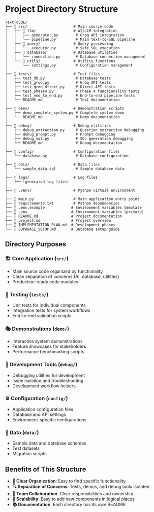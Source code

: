# Project Directory Structure

```
TextToSQL/
├── 📁 src/                     # Main source code
│   ├── 📁 llm/                 # AI/LLM integration
│   │   ├── generator.py        # Groq API integration
│   │   └── pipeline.py         # Main text-to-SQL pipeline
│   ├── 📁 query/               # Query processing
│   │   └── executor.py         # Safe SQL execution
│   ├── 📁 database/            # Database utilities
│   │   └── connection.py       # Database connection management
│   └── 📁 utils/               # Utility functions
│       └── settings.py         # Configuration management
│
├── 📁 tests/                   # Test files
│   ├── test_db.py              # Database tests
│   ├── test_groq.py            # Groq API tests
│   ├── test_groq_direct.py     # Direct API tests
│   ├── test_phase4.py          # Phase 4 functionality tests
│   ├── test_end_to_end.py      # End-to-end pipeline tests
│   └── README.md               # Test documentation
│
├── 📁 demo/                    # Demonstration scripts
│   ├── demo_complete_system.py # Complete system demo
│   └── README.md               # Demo documentation
│
├── 📁 debug/                   # Debug utilities
│   ├── debug_extraction.py     # Question extraction debugging
│   ├── debug_prompt.py         # Prompt debugging
│   ├── debug_sql.py            # SQL generation debugging
│   └── README.md               # Debug documentation
│
├── 📁 config/                  # Configuration files
│   └── database.py             # Database configuration
│
├── 📁 data/                    # Data files
│   └── sample_data.sql         # Sample database data
│
├── 📁 logs/                    # Log files
│   └── (generated log files)
│
├── 📁 .venv/                   # Python virtual environment
│
├── 📄 main.py                  # Main application entry point
├── 📄 requirements.txt         # Python dependencies
├── 📄 .env.example            # Environment variables template
├── 📄 .env                    # Environment variables (private)
├── 📄 README.md               # Project documentation
├── 📄 project.md              # Project overview
├── 📄 IMPLEMENTATION_PLAN.md  # Development phases
└── 📄 SUPABASE_SETUP.md       # Database setup guide
```

## Directory Purposes

### 🏗️ **Core Application (`src/`)**
- Main source code organized by functionality
- Clean separation of concerns (AI, database, utilities)
- Production-ready code modules

### 🧪 **Testing (`tests/`)**
- Unit tests for individual components
- Integration tests for system workflows
- End-to-end validation scripts

### 🎭 **Demonstrations (`demo/`)**
- Interactive system demonstrations
- Feature showcases for stakeholders
- Performance benchmarking scripts

### 🔧 **Development Tools (`debug/`)**
- Debugging utilities for development
- Issue isolation and troubleshooting
- Development workflow helpers

### ⚙️ **Configuration (`config/`)**
- Application configuration files
- Database and API settings
- Environment-specific configurations

### 💾 **Data (`data/`)**
- Sample data and database schemas
- Test datasets
- Migration scripts

## Benefits of This Structure

- **🎯 Clear Organization**: Easy to find specific functionality
- **🔍 Separation of Concerns**: Tests, demos, and debug tools isolated
- **👥 Team Collaboration**: Clear responsibilities and ownership
- **🚀 Scalability**: Easy to add new components in logical places
- **📚 Documentation**: Each directory has its own README
